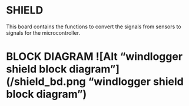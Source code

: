 # SHIELD
This board contains the functions to convert the signals from sensors to signals for the microcontroller.

# BLOCK DIAGRAM ![Alt “windlogger shield block diagram”](/shield_bd.png “windlogger shield block diagram”)